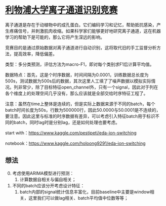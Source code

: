 # [利物浦大学离子通道识别竞赛](https://www.kaggle.com/c/liverpool-ion-switching/overview)

离子通道是存在于动植物中的成孔蛋白。它们编码学习和记忆，帮助抵抗感染，产生疼痛信号，并刺激肌肉收缩。如果科学家们能够更好地研究离子通道，这在机器学习的帮助下是可能的，那么它将产生深远的影响。

竞赛目的是通过原始数据对离子通道进行自动识别，这将取代旧的手工监督分析方法，提高效率，降低偏差。

类型：多分类预测，评估方法为macro-F1，即对每个类别求F1后计算平均值。

数据特点：首先，这是个时序数据，时间间隔为0.0001，训练数据总长度为500s，测试数据为500s后的数据，其次这里人工填了了噪声数据以模拟实际情况。列非常少，除了目标特征open_channel外，只有一个signal，因此对于列在各个维度上的处理空间几乎没有，那么应该就是全部交给时序特征工程了。

注意：虽然在time上整体是连续的，但是实际上数据来源于不同的batch，每个batch时间长度为50s，行数为500000行，因此50.0000与50.0001是不连续的，要注意。因此这里与标准的时序数据有差异，可以考虑引入特征batch用于标识不同的batch，同时lag时是分别lag，还是如何处理也要考虑。

start with：https://www.kaggle.com/pestipeti/eda-ion-switching

notebook：https://www.kaggle.com/holoong9291/eda-ion-switching

## 想法

0. 考虑使用ARIMA模型进行预测：
    1. 计算数据自相关与偏自相关；
1. 不同的batch应该分开考虑设计特征：
    1. batch内部的signal统计信息丰富化，目前baseline中主要是window相关，这里我们可以做lag相关、batch平均值中位数等等；

